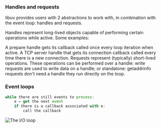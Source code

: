 ### Handles and requests
libuv provides users with 2 abstractions to work with, in combination with the event loop: handles and requests.

Handles represent long-lived objects capable of performing certain operations while active. Some examples:

A prepare handle gets its callback called once every loop iteration when active.
A TCP server handle that gets its connection callback called every time there is a new connection.
Requests represent (typically) short-lived operations. These operations can be performed over a handle: write requests are used to write data on a handle; or standalone: getaddrinfo requests don’t need a handle they run directly on the loop.

### Event loops
```javascript
while there are still events to process:
    e = get the next event
    if there is a callback associated with e:
        call the callback
```

![The I/O loop](http://docs.libuv.org/en/latest/_images/loop_iteration.png)
